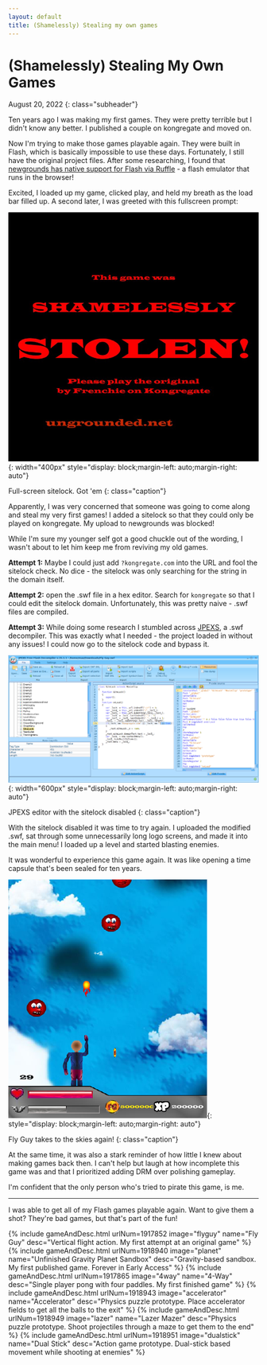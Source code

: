 ```yaml
---
layout: default
title: (Shamelessly) Stealing my own games
---
```

# (Shamelessly) Stealing My Own Games

August 20, 2022
{: class="subheader"}


Ten years ago I was making my first games. They were pretty terrible but I didn't know any better. I published a couple on kongregate and moved on.

Now I'm trying to make those games playable again. They were built in Flash, which is basically impossible to use these days. Fortunately, I still have the original project files. After some researching, I found that [newgrounds has native support for Flash via Ruffle](https://www.newgrounds.com/bbs/topic/1448692) - a flash emulator that runs in the browser!

Excited, I loaded up my game, clicked play, and held my breath as the load bar filled up. A second later, I was greeted with this fullscreen prompt:

![Full-screen sitelock. Got 'em](/assets/images/pirate/sitelock1.png){: width="400px" style="display: block;margin-left: auto;margin-right: auto"}

Full-screen sitelock. Got 'em
{: class="caption"}

Apparently, I was very concerned that someone was going to come along and steal my very first games! I added a sitelock so that they could only be played on kongregate. My upload to newgrounds was blocked!

While I'm sure my younger self got a good chuckle out of the wording, I wasn't about to let him keep me from reviving my old games.

**Attempt 1:** Maybe I could just add `?kongregate.com` into the URL and fool the sitelock check. No dice - the sitelock was only searching for the string in the domain itself.

**Attempt 2:** open the .swf file in a hex editor. Search for `kongregate` so that I could edit the sitelock domain. Unfortunately, this was pretty naive - .swf files are compiled.

**Attempt 3:** While doing some research I stumbled across [JPEXS](https://github.com/jindrapetrik/jpexs-decompiler), a .swf decompiler. This was exactly what I needed - the project loaded in without any issues! I could now go to the sitelock code and bypass it.

![JPEXS editor with the sitelock disabled](/assets/images/pirate/jpexs.png){: width="600px" style="display: block;margin-left: auto;margin-right: auto"}

JPEXS editor with the sitelock disabled
{: class="caption"}

With the sitelock disabled it was time to try again. I uploaded the modified .swf, sat through some unnecessarily long logo screens, and made it into the main menu! I loaded up a level and started blasting enemies.

It was wonderful to experience this game again. It was like opening a time capsule that's been sealed for ten years.

![Fly Guy takes to the skies again!](/assets/images/pirate/flyguy1.png){: style="display: block;margin-left: auto;margin-right: auto"}

Fly Guy takes to the skies again!
{: class="caption"}

At the same time, it was also a stark reminder of how little I knew about making games back then. I can't help but laugh at how incomplete this game was and that I prioritized adding DRM over polishing gameplay.

I'm confident that the only person who's tried to pirate this game, is me.

***

I was able to get all of my Flash games playable again. Want to give them a shot? They're bad games, but that's part of the fun!

{% include gameAndDesc.html urlNum=1917852 image="flyguy" name="Fly Guy" desc="Vertical flight action. My first attempt at an original game" %}
{% include gameAndDesc.html urlNum=1918940 image="planet" name="Unfinished Gravity Planet Sandbox" desc="Gravity-based sandbox. My first published game. Forever in Early Access" %}
{% include gameAndDesc.html urlNum=1917865 image="4way" name="4-Way" desc="Single player pong with four paddles. My first finished game" %}
{% include gameAndDesc.html urlNum=1918943 image="accelerator" name="Accelerator" desc="Physics puzzle prototype. Place accelerator fields to get all the balls to the exit" %}
{% include gameAndDesc.html urlNum=1918949 image="lazer" name="Lazer Mazer" desc="Physics puzzle prototype. Shoot projectiles through a maze to get them to the end" %}
{% include gameAndDesc.html urlNum=1918951 image="dualstick" name="Dual Stick" desc="Action game prototype. Dual-stick based movement while shooting at enemies" %}

